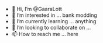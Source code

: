 - 👋 Hi, I’m @GaaraLott
- 👀 I’m interested in ... bank modding 
- 🌱 I’m currently learning ... anything 
- 💞️ I’m looking to collaborate on ...
- 📫 How to reach me ... here

<!---
GaaraLott/GaaraLott is a ✨ special ✨ repository because its `README.md` (this file) appears on your GitHub profile.
You can click the Preview link to take a look at your changes.
--->
